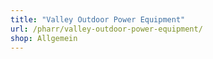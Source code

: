 ```yaml
---
title: "Valley Outdoor Power Equipment"
url: /pharr/valley-outdoor-power-equipment/
shop: Allgemein
---
```


